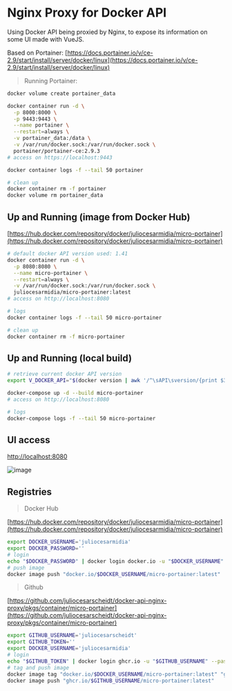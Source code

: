 # Nginx Proxy for Docker API

Using Docker API being proxied by Nginx, to expose its information on some UI made with VueJS.

Based on Portainer:
[https://docs.portainer.io/v/ce-2.9/start/install/server/docker/linux](https://docs.portainer.io/v/ce-2.9/start/install/server/docker/linux)

> Running Portainer:

```bash
docker volume create portainer_data

docker container run -d \
  -p 8000:8000 \
  -p 9443:9443 \
  --name portainer \
  --restart=always \
  -v portainer_data:/data \
  -v /var/run/docker.sock:/var/run/docker.sock \
  portainer/portainer-ce:2.9.3
# access on https://localhost:9443

docker container logs -f --tail 50 portainer

# clean up
docker container rm -f portainer
docker volume rm portainer_data
```

## Up and Running (image from Docker Hub)
[https://hub.docker.com/repository/docker/juliocesarmidia/micro-portainer](https://hub.docker.com/repository/docker/juliocesarmidia/micro-portainer)

```bash
# default docker API version used: 1.41
docker container run -d \
  -p 8080:8080 \
  --name micro-portainer \
  --restart=always \
  -v /var/run/docker.sock:/var/run/docker.sock \
  juliocesarmidia/micro-portainer:latest
# access on http://localhost:8080

# logs
docker container logs -f --tail 50 micro-portainer

# clean up
docker container rm -f micro-portainer
```

## Up and Running (local build)

```bash
# retrieve current docker API version
export V_DOCKER_API="$(docker version | awk '/^\sAPI\sversion/{print $3}')"

docker-compose up -d --build micro-portainer
# access on http://localhost:8080

# logs
docker-compose logs -f --tail 50 micro-portainer
```

## UI access

[http://localhost:8080](http://localhost:8080)

![image](./images/containers-page.png)

## Registries

> Docker Hub

[https://hub.docker.com/repository/docker/juliocesarmidia/micro-portainer](https://hub.docker.com/repository/docker/juliocesarmidia/micro-portainer)

```bash
export DOCKER_USERNAME='juliocesarmidia'
export DOCKER_PASSWORD=''
# login
echo "$DOCKER_PASSWORD" | docker login docker.io -u "$DOCKER_USERNAME" --password-stdin
# push image
docker image push "docker.io/$DOCKER_USERNAME/micro-portainer:latest"
```

> Github

[https://github.com/juliocesarscheidt/docker-api-nginx-proxy/pkgs/container/micro-portainer](https://github.com/juliocesarscheidt/docker-api-nginx-proxy/pkgs/container/micro-portainer)

```bash
export GITHUB_USERNAME='juliocesarscheidt'
export GITHUB_TOKEN=''
export DOCKER_USERNAME='juliocesarmidia'
# login
echo "$GITHUB_TOKEN" | docker login ghcr.io -u "$GITHUB_USERNAME" --password-stdin
# tag and push image
docker image tag "docker.io/$DOCKER_USERNAME/micro-portainer:latest" "ghcr.io/$GITHUB_USERNAME/micro-portainer:latest"
docker image push "ghcr.io/$GITHUB_USERNAME/micro-portainer:latest"
```
